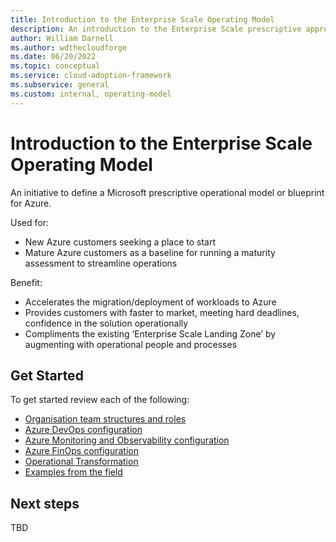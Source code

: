 ```yaml
---
title: Introduction to the Enterprise Scale Operating Model
description: An introduction to the Enterprise Scale prescriptive approach to an Azure cloud operating model.
author: William Darnell
ms.author: wdthecloudforge
ms.date: 06/20/2022
ms.topic: conceptual
ms.service: cloud-adoption-framework
ms.subservice: general
ms.custom: internal, operating-model
---
```


# Introduction to the Enterprise Scale Operating Model

An initiative to define a Microsoft prescriptive operational model or blueprint for Azure.

Used for:

- New Azure customers seeking a place to start
- Mature Azure customers as a baseline for running a maturity assessment to streamline operations

Benefit:

- Accelerates the migration/deployment of workloads to Azure
- Provides customers with faster to market, meeting hard deadlines, confidence in the solution operationally
- Compliments the existing ‘Enterprise Scale Landing Zone’ by augmenting with operational people and processes


## Get Started

To get started review each of the following:

- [Organisation team structures and roles](./structures-and-roles.html)
- [Azure DevOps configuration](./devops.html)
- [Azure Monitoring and Observability configuration](./monitoring.html)
- [Azure FinOps configuration](./finops.html)
- [Operational Transformation](./transformation.html)
- [Examples from the field](./examples.html)

## Next steps

TBD
